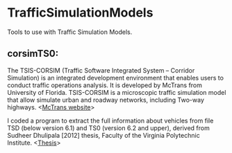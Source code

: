# TrafficSimulationModels

Tools to use with Traffic Simulation Models. 

## corsimTS0:
The TSIS-CORSIM (Traffic Software Integrated System – Corridor Simulation) is an integrated development environment that enables users to conduct traffic operations analysis. It is developed by McTrans from University of Florida. TSIS-CORSIM is a microscopic traffic simulation model that allow simulate urban and roadway networks, including Two-way highways.
<[McTrans website](https://mctrans.ce.ufl.edu/mct/index.php/tsis-corsim/)>

I coded a program to extract the full information about vehicles from file TSD (below version 6.1) and TS0 (version 6.2 and upper), derived from Sudheer Dhulipala [2012] thesis, Faculty of the Virginia Polytechnic Institute. <[Thesis](https://vtechworks.lib.vt.edu/handle/10919/33426)>
